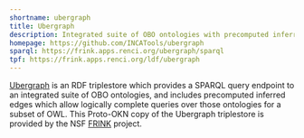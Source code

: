 ```yaml
---
shortname: ubergraph
title: Ubergraph
description: Integrated suite of OBO ontologies with precomputed inferred relationships
homepage: https://github.com/INCATools/ubergraph
sparql: https://frink.apps.renci.org/ubergraph/sparql
tpf: https://frink.apps.renci.org/ldf/ubergraph
---
```


[Ubergraph](https://github.com/INCATools/ubergraph) is an RDF triplestore which provides a SPARQL query endpoint to an integrated suite of OBO ontologies, and includes precomputed inferred edges which allow logically complete queries over those ontologies for a subset of OWL. This Proto-OKN copy of the Ubergraph triplestore is provided by the NSF [FRINK](https://frink.renci.org) project.
